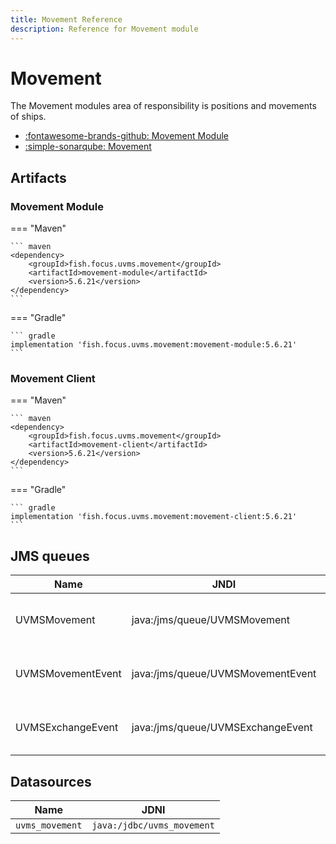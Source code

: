 ```yaml
---
title: Movement Reference
description: Reference for Movement module
---
```


# Movement

The Movement modules area of responsibility is positions and movements of ships.

* [:fontawesome-brands-github: Movement Module](https://github.com/FocusFish/UVMS-MovementModule)
* [:simple-sonarqube: Movement](https://sonarcloud.io/project/overview?id=fish.focus.uvms.movement%3Amovement)

## Artifacts

### Movement Module

=== "Maven"

    ``` maven
    <dependency>
        <groupId>fish.focus.uvms.movement</groupId>
        <artifactId>movement-module</artifactId>
        <version>5.6.21</version>
    </dependency>
    ```

=== "Gradle"

    ``` gradle
    implementation 'fish.focus.uvms.movement:movement-module:5.6.21'
    ```

### Movement Client

=== "Maven"

    ``` maven
    <dependency>
        <groupId>fish.focus.uvms.movement</groupId>
        <artifactId>movement-client</artifactId>
        <version>5.6.21</version>
    </dependency>
    ```

=== "Gradle"

    ``` gradle
    implementation 'fish.focus.uvms.movement:movement-client:5.6.21'
    ```

## JMS queues

| Name | JNDI | Description |
| --- | --- | --- |
| UVMSMovement | java:/jms/queue/UVMSMovement | Response queue to Movement module |
| UVMSMovementEvent | java:/jms/queue/UVMSMovementEvent | Request queue to Movement module |
| UVMSExchangeEvent | java:/jms/queue/UVMSExchangeEvent | Request queue to Exchange module |


## Datasources

| Name | JDNI |
| ---- | ---- |
| `uvms_movement`| `java:/jdbc/uvms_movement` |

